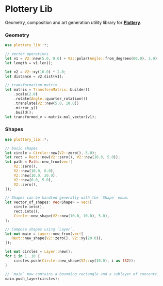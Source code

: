 <!-- cargo-rdme start -->

# Plottery Lib

Geometry, composition and art generation utility library for [**Plottery**](https://github.com/TobiasGrothmann/plottery).

### Geometry
```rust
use plottery_lib::*;

// vector operations
let v1 = V2::new(5.0, 0.0) + V2::polar(Angle::from_degrees(60.0), 3.0);
let length = v1.len();

let v2 = V2::xy(10.0) * 2.0;
let distance = v2.dist(v1);

// transformation matrix
let matrix = TransformMatrix::builder()
    .scale(2.0)
    .rotate(Angle::quarter_rotation())
    .translate(V2::new(5.0, 10.0))
    .mirror_y()
    .build();
let transformed_v = matrix.mul_vector(v1);
```

### Shapes
```rust
use plottery_lib::*;

// basic shapes
let circle = Circle::new(V2::zero(), 5.0);
let rect = Rect::new(V2::zero(), V2::new(10.0, 5.0));
let path = Path::new_from(vec![
    V2::zero(),
    V2::new(10.0, 0.0),
    V2::new(10.0, 20.0),
    V2::new(0.0, 5.0),
    V2::zero(),
]);

// Shapes can be handled generally with the `Shape` enum.
let vector_of_shapes: Vec<Shape> = vec![
    circle.into(),
    rect.into(),
    Circle::new_shape(V2::new(10.0, 10.0), 5.0),
];

// Compose shapes using `Layer`.
let mut main = Layer::new_from(vec![
   Rect::new_shape(V2::zero(), V2::xy(20.0)),
]);

let mut circles = Layer::new();
for i in 1..10 {
    circles.push(Circle::new_shape(V2::xy(10.0), i as f32));
}

// `main` now contains a bounding rectangle and a sublayer of concentric circles.
main.push_layer(circles);
```

<!-- cargo-rdme end -->
